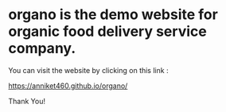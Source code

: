 # organo is the demo website for organic food delivery service company.
You can visit the website by clicking on this link :

https://anniket460.github.io/organo/

Thank You!

